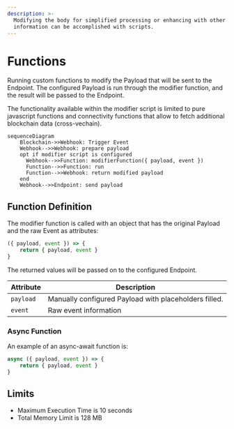 ```yaml
---
description: >-
  Modifying the body for simplified processing or enhancing with other
  information can be accomplished with scripts.
---
```


# Functions

Running custom functions to modify the Payload that will be sent to the Endpoint. The configured Payload is run through the modifier function, and the result will be passed to the Endpoint.

The functionality available within the modifier script is limited to pure javascript functions and connectivity functions that allow to fetch additional blockchain data (cross-vechain).

```mermaid
sequenceDiagram
    Blockchain->>Webhook: Trigger Event
    Webhook-->>Webhook: prepare payload
    opt if modifier script is configured
      Webhook-->>Function: modifierFunction({ payload, event })
      Function-->>Function: run
      Function-->>Webhook: return modified payload
    end
    Webhook-->>Endpoint: send payload

```

## Function Definition

The modifier function is called with an object that has the original Payload and the raw Event as attributes:

```javascript
({ payload, event }) => {
    return { payload, event }
}
```

The returned values will be passed on to the configured Endpoint.

| Attribute | Description                                           |
| --------- | ----------------------------------------------------- |
| `payload` | Manually configured Payload with placeholders filled. |
| `event`   | Raw event information                                 |

### Async Function

An example of an async-await function is:

```javascript
async ({ payload, event }) => {
    return { payload, event }
}
```

## Limits

* Maximum Execution Time is 10 seconds
* Total Memory Limit is 128 MB



